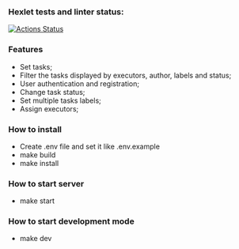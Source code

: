 ### Hexlet tests and linter status:
[![Actions Status](https://github.com/Johnny32id/python-project-52/actions/workflows/hexlet-check.yml/badge.svg)](https://github.com/Johnny32id/python-project-52/actions)

### Features

* Set tasks;
* Filter the tasks displayed by executors, author, labels and status;
* User authentication and registration;
* Change task status;
* Set multiple tasks labels;
* Assign executors;

### How to install

* Create .env file and set it like .env.example
* make build
* make install

### How to start server
* make start

 ### How to start development mode
 * make dev